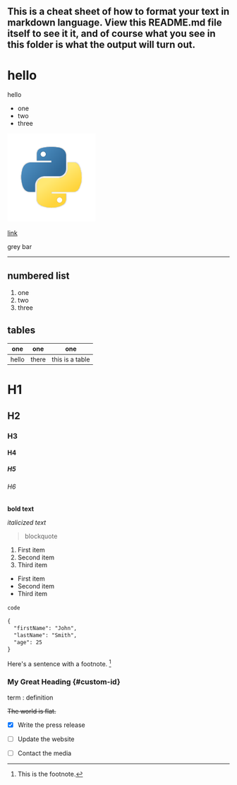 
This is a cheat sheet of how to format your text in markdown language. View this README.md file itself to see it it, and of course what you see in this folder is what the output will turn out.
---

# hello
hello

* one
* two
* three

![Hello there](python_logo.png)

[link](google.com)


grey bar
___

## numbered list
1. one
1. two
1. three

## tables

one|one|one|
---|---|---|
hello|there|this is a table

# H1
## H2
### H3
#### H4
##### H5
###### H6

**bold text**

*italicized text*

> blockquote

1. First item
2. Second item
3. Third item

- First item
- Second item
- Third item

`code`

```
{
  "firstName": "John",
  "lastName": "Smith",
  "age": 25
}
```

Here's a sentence with a footnote. [^1]

[^1]: This is the footnote.


### My Great Heading {#custom-id}

term
: definition

~~The world is flat.~~


- [x] Write the press release
- [ ] Update the website
- [ ] Contact the media



